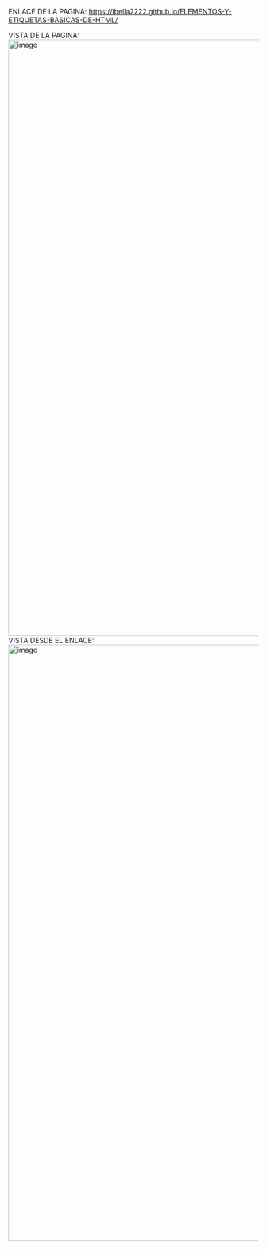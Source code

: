 ENLACE DE LA PAGINA:
https://ibella2222.github.io/ELEMENTOS-Y-ETIQUETAS-BASICAS-DE-HTML/


VISTA DE LA PAGINA:
<img width="1919" height="1199" alt="image" src="https://github.com/user-attachments/assets/3dc36323-d514-4d64-8137-4ad3f317cd08" />
VISTA DESDE EL ENLACE:
<img width="1919" height="1199" alt="image" src="https://github.com/user-attachments/assets/c5f883df-20ca-4862-a856-baee5478c61c" />

